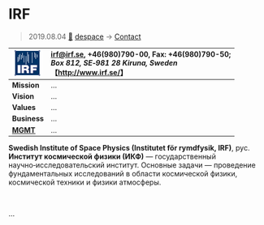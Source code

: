 # IRF
> 2019.08.04 [🚀](../../index/index.md) [despace](../index.md) → [Contact](../contact.md)

|[![](../f/contact/i/irf_logo1_thumb.webp)](../f/contact/i/irf_logo1.webp)|<irf@irf.se>, +46(980)790-00, Fax: +46(980)790-50;<br> *Box 812, SE‑981 28 Kiruna, Sweden*<br> 【<http://www.irf.se/>】|
|:--|:--|
|**Mission**|…|
|**Vision**|…|
|**Values**|…|
|**Business**|…|
|**[MGMT](../mgmt.md)**|…|

**Swedish Institute of Space Physics (Institutet för rymdfysik, IRF)**, рус. **Институт космической физики (ИКФ)** — государственный научно‑исследовательский институт. Основные задачи — проведение фундаментальных исследований в области космической физики, космической техники и физики атмосферы.


<p style="page-break-after:always"> </p>

…
